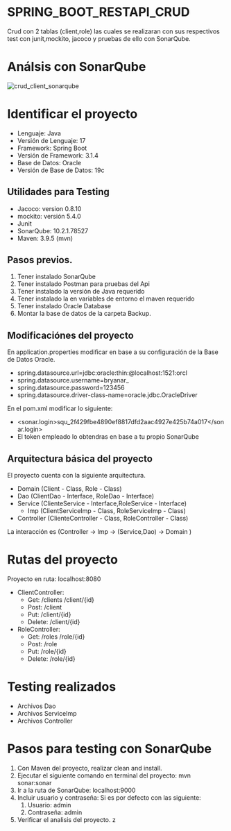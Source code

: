 # SPRING_BOOT_RESTAPI_CRUD

Crud con 2 tablas (client,role) las cuales se realizaran con sus respectivos test con junit,mockito, jacoco y pruebas de ello con SonarQube.

# Análsis con SonarQube

![crud_client_sonarqube](https://github.com/bryan-arrivasplata-rojas/crud_spring_boot/assets/97413969/4854e75d-417d-4732-b9fc-d08a5791d9c7)


# Identificar el proyecto

* Lenguaje: Java
* Versión de Lenguaje: 17
* Framework: Spring Boot
* Versión de Framework: 3.1.4
* Base de Datos: Oracle
* Versión de Base de Datos: 19c

## Utilidades para Testing

* Jacoco: version 0.8.10
* mockito: versión 5.4.0
* Junit
* SonarQube: 10.2.1.78527
* Maven: 3.9.5 (mvn)

## Pasos previos.

1. Tener instalado SonarQube
2. Tener instalado Postman para pruebas del Api
3. Tener instalado la versión de Java requerido
4. Tener instalado la en variables de entorno el maven requerido
5. Tener instalado Oracle Database
6. Montar la base de datos de la carpeta Backup.

## Modificaciónes del proyecto

En application.properties modificar en base a su configuración de la Base de Datos Oracle.

* spring.datasource.url=jdbc:oracle:thin:@localhost:1521:orcl
* spring.datasource.username=bryanar_
* spring.datasource.password=123456
* spring.datasource.driver-class-name=oracle.jdbc.OracleDriver

En el pom.xml modificar lo siguiente:

* <sonar.login>squ_2f429fbe4890ef8817dfd2aac4927e425b74a017</sonar.login>
* El token empleado lo obtendras en base a tu propio SonarQube

## Arquitectura básica del proyecto

El proyecto cuenta con la siguiente arquitectura.

* Domain (Client - Class, Role - Class)
* Dao (ClientDao - Interface, RoleDao - Interface)
* Service (ClienteService - Interface,RoleService - Interface)
  * Imp (ClientServiceImp - Class, RoleServiceImp - Class)
* Controller (ClienteController - Class, RoleController - Class)

La interacción es (Controller -> Imp -> (Service,Dao) -> Domain )

# Rutas del proyecto

Proyecto en ruta: localhost:8080

* ClientController:
  * Get: /clients	/client/{id}
  * Post: /client
  * Put: /client/{id}
  * Delete: /client/{id}
* RoleController:
  * Get: /roles	/role/{id}
  * Post: /role
  * Put: /role/{id}
  * Delete: /role/{id}

# Testing realizados

* Archivos Dao
* Archivos ServiceImp
* Archivos Controller

# Pasos para testing con SonarQube

1. Con Maven del proyecto, realizar clean and install.
2. Ejecutar el siguiente comando en terminal del proyecto: mvn sonar:sonar
3. Ir a la ruta de SonarQube: localhost:9000
4. Incluir usuario y contraseña: Si es por defecto con las siguiente:
   1. Usuario: admin
   2. Contraseña: admin
5. Verificar el analisis del proyecto.
z
